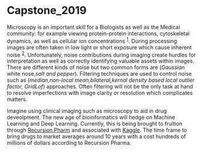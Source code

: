 # Capstone_2019

Microscopy is an important skill for a Biologists as well as the Medical community: for example viewing protein-protein interactions, cytoskeletal dynamics, as well as cellular ion concentrations <sup>[1](https://www.nature.com/articles/srep20640)</sup>. During processing images are often taken in low light or short exposure which cause inherent noise <sup>[2](https://ieeexplore.ieee.org/document/8327626)</sup>.
Unfortunately, noise contributions during imaging create hurdles for interpretation as well as correctly identifying valuable assets within images. There are different kinds of noise but two common forms are (*Gaussian* white nose,*salt and pepper*). Filtering techniques are used to control noise such as (*median,non-local mean,bilateral,kernal density based local outlier factor, GridLof*) approaches. Often filtering will not be the only task at hand to resolve imperfections with image clarity or resolution which complicates matters. 

Imagine using clinical imaging such as microscopy to aid in drug deveolpment. The new age of bioinformatics will hedge on Machine Learning and Deep Learning. Currently, this is being brought to fruition through [Recursion Pharm](https://www.recursionpharma.com) and associated with [Kaggle](https://www.kaggle.com/competitions). The time frame to bring drugs to market averages around 10 years with a cost hundreds of millions of dollars according to Recursion Pharma.  

